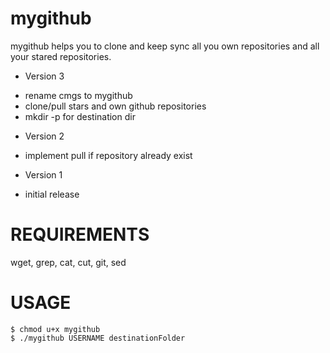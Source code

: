mygithub
====

mygithub helps you to clone and keep sync all you own repositories and all your stared repositories.

- Version 3
 * rename cmgs to mygithub
 * clone/pull stars and own github repositories
 * mkdir -p for destination dir

- Version 2
 * implement pull if repository already exist

- Version 1
 * initial release


# REQUIREMENTS
 wget, grep, cat, cut, git, sed

# USAGE

    $ chmod u+x mygithub
    $ ./mygithub USERNAME destinationFolder

